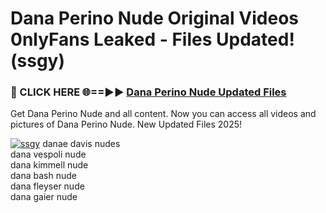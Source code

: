 # Dana Perino Nude Original Videos 0nlyFans Leaked - Files Updated! (ssgy)

<h3>🔴 CLICK HERE 🌐==►► <a href="https://tinyurl.com/yrmya6cz" rel="nofollow">Dana Perino Nude Updated Files</a></h3>

Get Dana Perino Nude and all content. Now you can access all videos and pictures of Dana Perino Nude. New Updated Files 2025!

[![ssgy](https://i.imgur.com/FMdXYCs.gif)](https://tinyurl.com/yrmya6cz)
danae davis nudes<br>
dana vespoli nude<br>
dana kimmell nude<br>
dana bash nude<br>
dana fleyser nude<br>
dana gaier nude